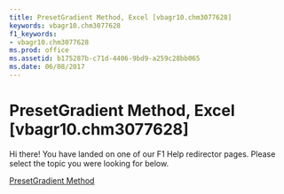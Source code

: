 ```yaml
---
title: PresetGradient Method, Excel [vbagr10.chm3077628]
keywords: vbagr10.chm3077628
f1_keywords:
- vbagr10.chm3077628
ms.prod: office
ms.assetid: b175287b-c71d-4406-9bd9-a259c28bb065
ms.date: 06/08/2017
---
```



# PresetGradient Method, Excel [vbagr10.chm3077628]

Hi there! You have landed on one of our F1 Help redirector pages. Please select the topic you were looking for below.

[PresetGradient Method](http://msdn.microsoft.com/library/db282722-c2ad-b504-62b3-326814fd8ca0%28Office.15%29.aspx)

